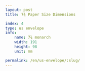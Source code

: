 ```yaml
---
layout: post
title: 7¾ Paper Size Dimensions

index: 4
type: us envelope
info:
    name: 7¾ monarch
    width: 191
    height: 98
    unit: mm

permalink: /en/us-envelope/:slug/
---
```



